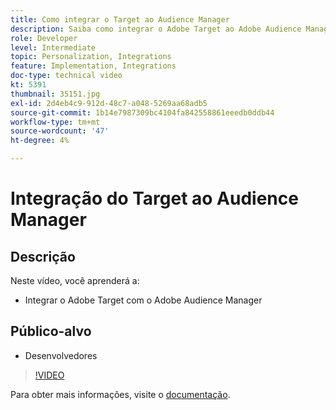 ```yaml
---
title: Como integrar o Target ao Audience Manager
description: Saiba como integrar o Adobe Target ao Adobe Audience Manager.
role: Developer
level: Intermediate
topic: Personalization, Integrations
feature: Implementation, Integrations
doc-type: technical video
kt: 5391
thumbnail: 35151.jpg
exl-id: 2d4eb4c9-912d-48c7-a048-5269aa68adb5
source-git-commit: 1b14e7987309bc4104fa842558861eeedb0ddb44
workflow-type: tm+mt
source-wordcount: '47'
ht-degree: 4%

---
```


# Integração do Target ao Audience Manager

## Descrição

Neste vídeo, você aprenderá a:

* Integrar o Adobe Target com o Adobe Audience Manager

## Público-alvo

* Desenvolvedores

>[!VIDEO](https://video.tv.adobe.com/v/35151/?quality=12)

Para obter mais informações, visite o [documentação](https://experienceleague.adobe.com/docs/audience-manager/user-guide/implementation-integration-guides/integration-other-solutions/aam-target-integration.html?lang=en).
